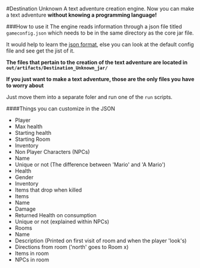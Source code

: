 #Destination Unknown
A text adventure creation engine.
Now you can make a text adventure **without knowing a programming language!**

###How to use it
The engine reads information through a json file titled `gameconfig.json` which needs to be in the same directory as the core jar file.

It would help to learn the [json format](http://www.w3schools.com/json/), else you can look at the default config file and see get the jist of it.

**The files that pertain to the creation of the text adventure are located in `out/artifacts/Destination_Unknown_jar/`**

**If you just want to make a text adventure, those are the only files you have to worry about**

Just move them into a separate foler and run one of the `run` scripts.

####Things you can customize in the JSON
* Player
 * Max health
 * Starting health
 * Starting Room
 * Inventory
* Non Player Characters (NPCs)
 * Name
 * Unique or not (The difference between 'Mario' and 'A Mario')
 * Health
 * Gender
 * Inventory
 * Items that drop when killed
* Items
 * Name
 * Damage
 * Returned Health on consumption
 * Unique or not (explained within NPCs)
* Rooms
 * Name
 * Description (Printed on first visit of room and when the player 'look's)
 * Directions from room ('north' goes to Room x)
 * Items in room
 * NPCs in room 
